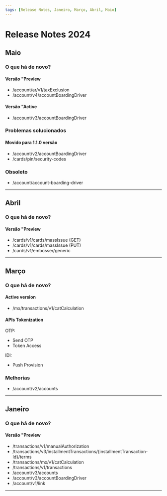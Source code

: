 ```yaml
---
tags: [Release Notes, Janeiro, Março, Abril, Maio]
---
```


# Release Notes 2024

## Maio

### O que há de novo?

#### Versão "Preview

- /account/ar/v1/taxExclusion
- /account/v4/accountBoardingDriver

#### Versão "Active

- /account/v3/accountBoardingDriver

### Problemas solucionados

#### Movido para 1.1.0 versão

- /account/v2/accountBoardingDriver
- /cards/pin/security-codes

### Obsoleto

- /account/account-boarding-driver

---

## Abril

### O que há de novo?

#### Versão "Preview

- /cards/v1/cards/massIssue (GET)
- /cards/v1/cards/massIssue (PUT)
- /cards/v1/embosser/generic

---

## Março

### O que há de novo?

#### Active version

- /mx/transactions/v1/catCalculation

#### APIs Tokenization

OTP:
- Send OTP
- Token Access

IDI:
- Push Provision

### Melhorias

- /account/v2/accounts

---

## Janeiro

### O que há de novo?

#### Versão "Preview

- /transactions/v1/manualAuthorization
- /transactions/v3/installmentTransactions/{installmentTransaction-Id}/terms
- /transactions/mx/v1/catCalculation
- /transactions/v1/transactions
- /account/v3/accounts
- /account/v3/accountBoardingDriver
- /account/v1/link

---
